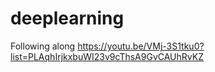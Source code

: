 # deeplearning
Following along https://youtu.be/VMj-3S1tku0?list=PLAqhIrjkxbuWI23v9cThsA9GvCAUhRvKZ

